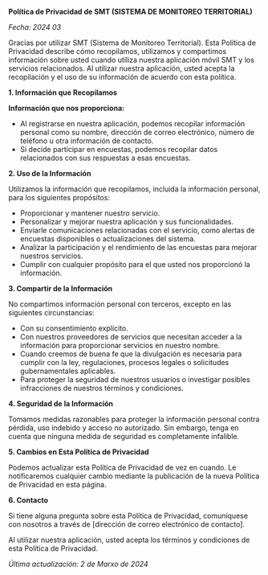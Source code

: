 **Política de Privacidad de SMT (SISTEMA DE MONITOREO TERRITORIAL)**

*Fecha: 2024 03*

Gracias por utilizar SMT (Sistema de Monitoreo Territorial). Esta Política de Privacidad describe cómo recopilamos, utilizamos y compartimos información sobre usted cuando utiliza nuestra aplicación móvil SMT y los servicios relacionados. Al utilizar nuestra aplicación, usted acepta la recopilación y el uso de su información de acuerdo con esta política.

**1. Información que Recopilamos**

**Información que nos proporciona:**
- Al registrarse en nuestra aplicación, podemos recopilar información personal como su nombre, dirección de correo electrónico, número de teléfono u otra información de contacto.
- Si decide participar en encuestas, podemos recopilar datos relacionados con sus respuestas a esas encuestas.

**2. Uso de la Información**

Utilizamos la información que recopilamos, incluida la información personal, para los siguientes propósitos:
- Proporcionar y mantener nuestro servicio.
- Personalizar y mejorar nuestra aplicación y sus funcionalidades.
- Enviarle comunicaciones relacionadas con el servicio, como alertas de encuestas disponibles o actualizaciones del sistema.
- Analizar la participación y el rendimiento de las encuestas para mejorar nuestros servicios.
- Cumplir con cualquier propósito para el que usted nos proporcionó la información.

**3. Compartir de la Información**

No compartimos información personal con terceros, excepto en las siguientes circunstancias:
- Con su consentimiento explícito.
- Con nuestros proveedores de servicios que necesitan acceder a la información para proporcionar servicios en nuestro nombre.
- Cuando creemos de buena fe que la divulgación es necesaria para cumplir con la ley, regulaciones, procesos legales o solicitudes gubernamentales aplicables.
- Para proteger la seguridad de nuestros usuarios o investigar posibles infracciones de nuestros términos y condiciones.

**4. Seguridad de la Información**

Tomamos medidas razonables para proteger la información personal contra pérdida, uso indebido y acceso no autorizado. Sin embargo, tenga en cuenta que ninguna medida de seguridad es completamente infalible.

**5. Cambios en Esta Política de Privacidad**

Podemos actualizar esta Política de Privacidad de vez en cuando. Le notificaremos cualquier cambio mediante la publicación de la nueva Política de Privacidad en esta página.

**6. Contacto**

Si tiene alguna pregunta sobre esta Política de Privacidad, comuníquese con nosotros a través de [dirección de correo electrónico de contacto].

Al utilizar nuestra aplicación, usted acepta los términos y condiciones de esta Política de Privacidad.

*Última actualización: 2 de Marxo de 2024*
